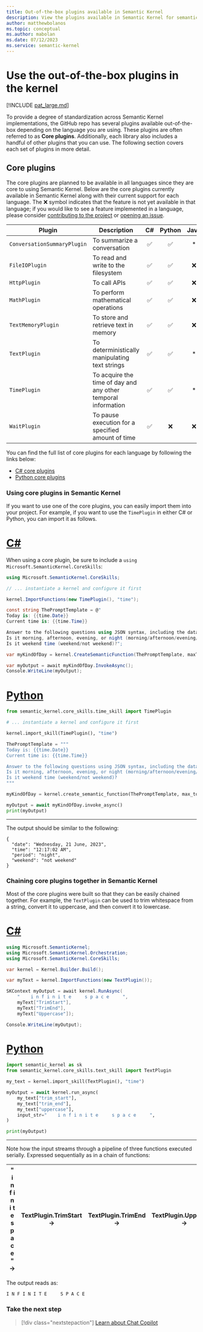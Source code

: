 ```yaml
---
title: Out-of-the-box plugins available in Semantic Kernel
description: View the plugins available in Semantic Kernel for semantic and native functions.
author: matthewbolanos
ms.topic: conceptual
ms.author: mabolan
ms.date: 07/12/2023
ms.service: semantic-kernel
---
```

# Use the out-of-the-box plugins in the kernel

[!INCLUDE [pat_large.md](../../includes/pat_large.md)]

To provide a degree of standardization across Semantic Kernel implementations, the GitHub repo has several plugins available out-of-the-box depending on the language you are using. These plugins are often referred to as **Core plugins**. Additionally, each library also includes a handful of other plugins that you can use. The following section covers each set of plugins in more detail.

## Core plugins
The core plugins are planned to be available in all languages since they are core to using Semantic Kernel. Below are the core plugins currently available in Semantic Kernel along with their current support for each language. The ❌ symbol indicates that the feature is not yet available in that language; if you would like to see a feature implemented in a language, please consider [contributing to the project](../../get-started/contributing.md) or [opening an issue](../../get-started/contributing.md#reporting-issues).

| Plugin | Description | C# | Python | Java |
| --- | --- | :------:|:----: | :----: |
| `ConversationSummaryPlugin` | To summarize a conversation | ✅ | ✅ | * |
| `FileIOPlugin` | To read and write to the filesystem | ✅ | ✅ | ❌ |
| `HttpPlugin` | To call APIs | ✅ | ✅ | ❌ |
| `MathPlugin` | To perform mathematical operations | ✅ | ✅ | ❌ |
| `TextMemoryPlugin` | To store and retrieve text in memory | ✅ | ✅ | ❌ |
| `TextPlugin` | To deterministically manipulating text strings | ✅ | ✅ | * |
| `TimePlugin` | To acquire the time of day and any other temporal information | ✅ | ✅ | * |
| `WaitPlugin` | To pause execution for a specified amount of time | ✅ | ❌ | ❌ |

You can find the full list of core plugins for each language by following the links below:
- [C# core plugins](https://github.com/microsoft/semantic-kernel/tree/main/dotnet/src/Plugins/Plugins.Core)
- [Python core plugins](https://github.com/microsoft/semantic-kernel/tree/main/python/semantic_kernel/core_skills)

### Using core plugins in Semantic Kernel
If you want to use one of the core plugins, you can easily import them into your project. For example, if you want to use the `TimePlugin` in either C# or Python, you can import it as follows.

# [C#](#tab/Csharp)

When using a core plugin, be sure to include a `using Microsoft.SemanticKernel.CoreSkills`:

```csharp
using Microsoft.SemanticKernel.CoreSkills;

// ... instantiate a kernel and configure it first

kernel.ImportFunctions(new TimePlugin(), "time");

const string ThePromptTemplate = @"
Today is: {{time.Date}}
Current time is: {{time.Time}}

Answer to the following questions using JSON syntax, including the data used.
Is it morning, afternoon, evening, or night (morning/afternoon/evening/night)?
Is it weekend time (weekend/not weekend)?";

var myKindOfDay = kernel.CreateSemanticFunction(ThePromptTemplate, maxTokens: 150);

var myOutput = await myKindOfDay.InvokeAsync();
Console.WriteLine(myOutput);
```


# [Python](#tab/python)

```python
from semantic_kernel.core_skills.time_skill import TimePlugin

# ... instantiate a kernel and configure it first

kernel.import_skill(TimePlugin(), "time")

ThePromptTemplate = """
Today is: {{time.Date}}
Current time is: {{time.Time}}

Answer to the following questions using JSON syntax, including the data used.
Is it morning, afternoon, evening, or night (morning/afternoon/evening/night)?
Is it weekend time (weekend/not weekend)?
"""

myKindOfDay = kernel.create_semantic_function(ThePromptTemplate, max_tokens=150)

myOutput = await myKindOfDay.invoke_async()
print(myOutput)

```
---

The output should be similar to the following:

```resulting-output
{
  "date": "Wednesday, 21 June, 2023",
  "time": "12:17:02 AM",
  "period": "night",
  "weekend": "not weekend"
}
```

### Chaining core plugins together in Semantic Kernel
Most of the core plugins were built so that they can be easily chained together. For example, the `TextPlugin` can be used to trim whitespace from a string, convert it to uppercase, and then convert it to lowercase.


# [C#](#tab/Csharp)

```csharp
using Microsoft.SemanticKernel;
using Microsoft.SemanticKernel.Orchestration;
using Microsoft.SemanticKernel.CoreSkills;

var kernel = Kernel.Builder.Build();

var myText = kernel.ImportFunctions(new TextPlugin());

SKContext myOutput = await kernel.RunAsync(
    "    i n f i n i t e     s p a c e     ",
    myText["TrimStart"],
    myText["TrimEnd"],
    myText["Uppercase"]);

Console.WriteLine(myOutput);
```


# [Python](#tab/python)

```python
import semantic_kernel as sk
from semantic_kernel.core_skills.text_skill import TextPlugin

my_text = kernel.import_skill(TextPlugin(), "time")

myOutput = await kernel.run_async(
    my_text["trim_start"],
    my_text["trim_end"],
    my_text["uppercase"],
    input_str="    i n f i n i t e     s p a c e     ",
)

print(myOutput)
```
---


Note how the input streams through a pipeline of three functions executed serially. Expressed sequentially as in a chain of functions:

| "   i n f i n i t e    s p a c e    " → | TextPlugin.TrimStart → | TextPlugin.TrimEnd → | TextPlugin.Uppercase → |
|---|---|---|---|

The output reads as:

`I N F I N I T E     S P A C E`


### Take the next step

> [!div class="nextstepaction"]
> [Learn about Chat Copilot](../../chat-copilot/index.md)

